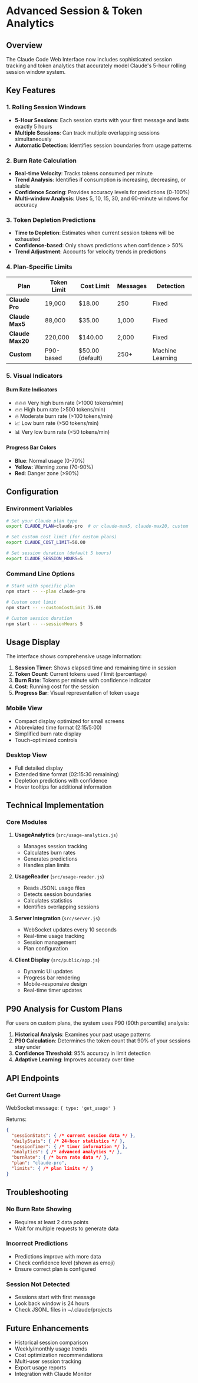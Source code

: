 # Advanced Session & Token Analytics

## Overview

The Claude Code Web Interface now includes sophisticated session tracking and token analytics that accurately model Claude's 5-hour rolling session window system.

## Key Features

### 1. Rolling Session Windows
- **5-Hour Sessions**: Each session starts with your first message and lasts exactly 5 hours
- **Multiple Sessions**: Can track multiple overlapping sessions simultaneously
- **Automatic Detection**: Identifies session boundaries from usage patterns

### 2. Burn Rate Calculation
- **Real-time Velocity**: Tracks tokens consumed per minute
- **Trend Analysis**: Identifies if consumption is increasing, decreasing, or stable
- **Confidence Scoring**: Provides accuracy levels for predictions (0-100%)
- **Multi-window Analysis**: Uses 5, 10, 15, 30, and 60-minute windows for accuracy

### 3. Token Depletion Predictions
- **Time to Depletion**: Estimates when current session tokens will be exhausted
- **Confidence-based**: Only shows predictions when confidence > 50%
- **Trend Adjustment**: Accounts for velocity trends in predictions

### 4. Plan-Specific Limits

| Plan | Token Limit | Cost Limit | Messages | Detection |
|------|-------------|------------|----------|-----------|
| **Claude Pro** | 19,000 | $18.00 | 250 | Fixed |
| **Claude Max5** | 88,000 | $35.00 | 1,000 | Fixed |
| **Claude Max20** | 220,000 | $140.00 | 2,000 | Fixed |
| **Custom** | P90-based | $50.00 (default) | 250+ | Machine Learning |

### 5. Visual Indicators

#### Burn Rate Indicators
- 🔥🔥🔥 Very high burn rate (>1000 tokens/min)
- 🔥🔥 High burn rate (>500 tokens/min)
- 🔥 Moderate burn rate (>100 tokens/min)
- 📈 Low burn rate (>50 tokens/min)
- 📊 Very low burn rate (<50 tokens/min)

#### Progress Bar Colors
- **Blue**: Normal usage (0-70%)
- **Yellow**: Warning zone (70-90%)
- **Red**: Danger zone (>90%)

## Configuration

### Environment Variables
```bash
# Set your Claude plan type
export CLAUDE_PLAN=claude-pro  # or claude-max5, claude-max20, custom

# Set custom cost limit (for custom plans)
export CLAUDE_COST_LIMIT=50.00

# Set session duration (default 5 hours)
export CLAUDE_SESSION_HOURS=5
```

### Command Line Options
```bash
# Start with specific plan
npm start -- --plan claude-pro

# Custom cost limit
npm start -- --customCostLimit 75.00

# Custom session duration
npm start -- --sessionHours 5
```

## Usage Display

The interface shows comprehensive usage information:

1. **Session Timer**: Shows elapsed time and remaining time in session
2. **Token Count**: Current tokens used / limit (percentage)
3. **Burn Rate**: Tokens per minute with confidence indicator
4. **Cost**: Running cost for the session
5. **Progress Bar**: Visual representation of token usage

### Mobile View
- Compact display optimized for small screens
- Abbreviated time format (2:15/5:00)
- Simplified burn rate display
- Touch-optimized controls

### Desktop View
- Full detailed display
- Extended time format (02:15:30 remaining)
- Depletion predictions with confidence
- Hover tooltips for additional information

## Technical Implementation

### Core Modules

1. **UsageAnalytics** (`src/usage-analytics.js`)
   - Manages session tracking
   - Calculates burn rates
   - Generates predictions
   - Handles plan limits

2. **UsageReader** (`src/usage-reader.js`)
   - Reads JSONL usage files
   - Detects session boundaries
   - Calculates statistics
   - Identifies overlapping sessions

3. **Server Integration** (`src/server.js`)
   - WebSocket updates every 10 seconds
   - Real-time usage tracking
   - Session management
   - Plan configuration

4. **Client Display** (`src/public/app.js`)
   - Dynamic UI updates
   - Progress bar rendering
   - Mobile-responsive design
   - Real-time timer updates

## P90 Analysis for Custom Plans

For users on custom plans, the system uses P90 (90th percentile) analysis:

1. **Historical Analysis**: Examines your past usage patterns
2. **P90 Calculation**: Determines the token count that 90% of your sessions stay under
3. **Confidence Threshold**: 95% accuracy in limit detection
4. **Adaptive Learning**: Improves accuracy over time

## API Endpoints

### Get Current Usage
WebSocket message: `{ type: 'get_usage' }`

Returns:
```json
{
  "sessionStats": { /* current session data */ },
  "dailyStats": { /* 24-hour statistics */ },
  "sessionTimer": { /* timer information */ },
  "analytics": { /* advanced analytics */ },
  "burnRate": { /* burn rate data */ },
  "plan": "claude-pro",
  "limits": { /* plan limits */ }
}
```

## Troubleshooting

### No Burn Rate Showing
- Requires at least 2 data points
- Wait for multiple requests to generate data

### Incorrect Predictions
- Predictions improve with more data
- Check confidence level (shown as emoji)
- Ensure correct plan is configured

### Session Not Detected
- Sessions start with first message
- Look back window is 24 hours
- Check JSONL files in ~/.claude/projects

## Future Enhancements

- Historical session comparison
- Weekly/monthly usage trends
- Cost optimization recommendations
- Multi-user session tracking
- Export usage reports
- Integration with Claude Monitor